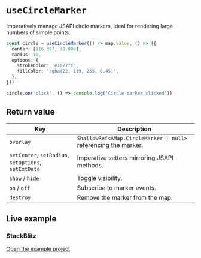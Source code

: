 # `useCircleMarker`

Imperatively manage JSAPI circle markers, ideal for rendering large numbers of simple points.

```ts
const circle = useCircleMarker(() => map.value, () => ({
  center: [116.397, 39.908],
  radius: 10,
  options: {
    strokeColor: '#1677ff',
    fillColor: 'rgba(22, 119, 255, 0.45)',
  },
}))

circle.on('click', () => console.log('Circle marker clicked'))
```

## Return value

| Key | Description |
| --- | --- |
| `overlay` | `ShallowRef<AMap.CircleMarker \| null>` referencing the marker. |
| `setCenter`, `setRadius`, `setOptions`, `setExtData` | Imperative setters mirroring JSAPI methods. |
| `show` / `hide` | Toggle visibility. |
| `on` / `off` | Subscribe to marker events. |
| `destroy` | Remove the marker from the map. |

## Live example

<ClientOnly>
  <UseCircleMarkerHookDemo />
</ClientOnly>

<script setup lang="ts">
import UseCircleMarkerHookDemo from '../examples/hooks/UseCircleMarkerHookDemo.vue'
</script>

### StackBlitz

[Open the example project](https://stackblitz.com/github/your-org/amap-vue-kit/tree/main/examples/basic)
